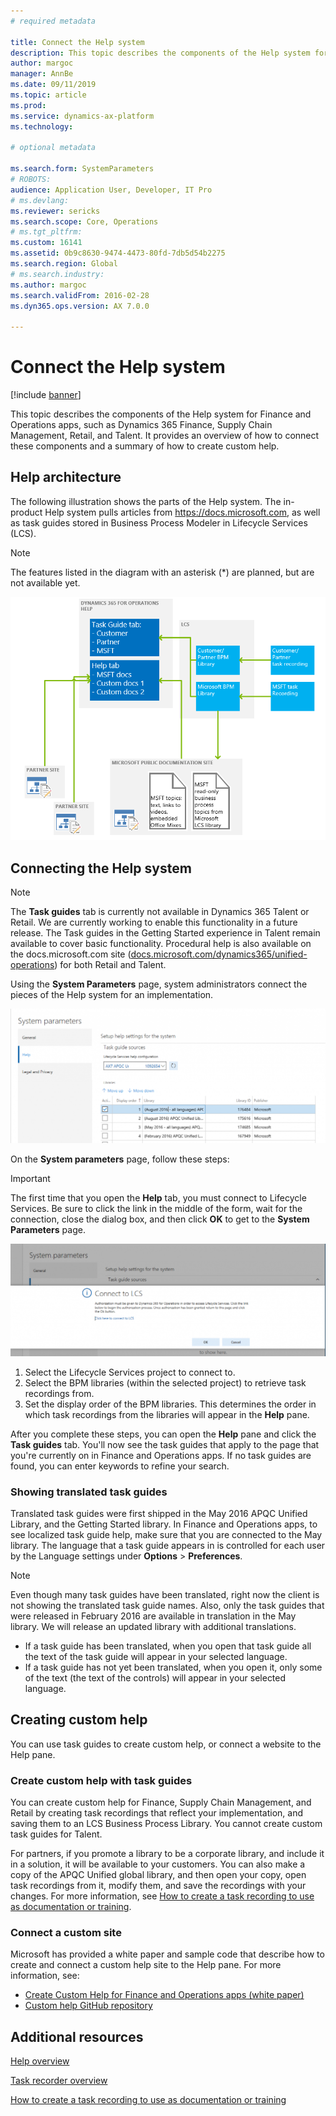 ```yaml
---
# required metadata

title: Connect the Help system
description: This topic describes the components of the Help system for Finance and Operations apps, and provides an overview of how to connect them and a summary of how to create custom help. 
author: margoc
manager: AnnBe
ms.date: 09/11/2019
ms.topic: article
ms.prod: 
ms.service: dynamics-ax-platform
ms.technology: 

# optional metadata

ms.search.form: SystemParameters
# ROBOTS: 
audience: Application User, Developer, IT Pro
# ms.devlang: 
ms.reviewer: sericks
ms.search.scope: Core, Operations
# ms.tgt_pltfrm: 
ms.custom: 16141
ms.assetid: 0b9c8630-9474-4473-80fd-7db5d54b2275
ms.search.region: Global
# ms.search.industry: 
ms.author: margoc
ms.search.validFrom: 2016-02-28
ms.dyn365.ops.version: AX 7.0.0

---
```


# Connect the Help system

[!include [banner](../includes/banner.md)]

This topic describes the components of the Help system for Finance and Operations apps, such as Dynamics 365 Finance, Supply Chain Management, Retail, and Talent. It provides an overview of how to connect these components and a summary of how to create custom help.

## Help architecture

The following illustration shows the parts of the Help system. The in-product Help system pulls articles from https://docs.microsoft.com, as well as task guides stored in Business Process Modeler in Lifecycle Services (LCS).

> [!NOTE]
> The features listed in the diagram with an asterisk (\*) are planned, but are not available yet.

[![Help architecture](./media/help-architecture.png)](./media/help-architecture.png)

## Connecting the Help system

> [!NOTE]
> The **Task guides** tab is currently not available in Dynamics 365 Talent or Retail. We are currently working to enable this functionality in a future release. The Task guides in the Getting Started experience in Talent remain available to cover basic functionality. Procedural help is also available on the docs.microsoft.com site ([docs.microsoft.com/dynamics365/unified-operations](../../index.md)) for both Retail and Talent.

Using the **System Parameters** page, system administrators connect the pieces of the Help system for an implementation.

[![System Parameters form with Help settings](./media/system-parameters_ops-1024x437.png)](./media/system-parameters_ops.png)

On the **System parameters** page, follow these steps:

> [!IMPORTANT]
> The first time that you open the **Help** tab, you must connect to Lifecycle Services. Be sure to click the link in the middle of the form, wait for the connection, close the dialog box, and then click **OK** to get to the **System Parameters** page.
>
> [![Connect to LCS](./media/connect-to-lcs-crop-1024x365.png "Connect to LCS")](./media/connect-to-lcs-crop.png)

1. Select the Lifecycle Services project to connect to.
2. Select the BPM libraries (within the selected project) to retrieve task recordings from.
3. Set the display order of the BPM libraries. This determines the order in which task recordings from the libraries will appear in the **Help** pane.

After you complete these steps, you can open the **Help** pane and click the **Task guides** tab. You'll now see the task guides that apply to the page that you're currently on in Finance and Operations apps. If no task guides are found, you can enter keywords to refine your search.

### Showing translated task guides

Translated task guides were first shipped in the May 2016 APQC Unified Library, and the Getting Started library. In Finance and Operations apps, to see localized task guide help, make sure that you are connected to the May library. The language that a task guide appears in is controlled for each user by the Language settings under **Options** &gt; **Preferences**.

> [!NOTE]
> Even though many task guides have been translated, right now the client is not showing the translated task guide names. Also, only the task guides that were released in February 2016 are available in translation in the May library. We will release an updated library with additional translations.
>
> - If a task guide has been translated, when you open that task guide all the text of the task guide will appear in your selected language.
> - If a task guide has not yet been translated, when you open it, only some of the text (the text of the controls) will appear in your selected language.

## Creating custom help

You can use task guides to create custom help, or connect a website to the Help pane.

### Create custom help with task guides

You can create custom help for Finance, Supply Chain Management, and Retail by creating task recordings that reflect your implementation, and saving them to an LCS Business Process Library. You cannot create custom task guides for Talent.

For partners, if you promote a library to be a corporate library, and include it in a solution, it will be available to your customers. You can also make a copy of the APQC Unified global library, and then open your copy, open task recordings from it, modify them, and save the recordings with your changes. For more information, see [How to create a task recording to use as documentation or training](../../dev-itpro/user-interface/task-recorder.md).

### Connect a custom site

Microsoft has provided a white paper and sample code that describe how to create and connect a custom help site to the Help pane. For more information, see:

- [Create Custom Help for Finance and Operations apps (white paper)](https://go.microsoft.com/fwlink/?linkid=2041185)
- [Custom help GitHub repository](https://github.com/microsoft/dynamics356f-o-custom-help)

## Additional resources

[Help overview](help-overview.md)

[Task recorder overview](../../dev-itpro/user-interface/task-recorder.md)

[How to create a task recording to use as documentation or training](../../dev-itpro/user-interface/task-recorder-training-docs.md)
